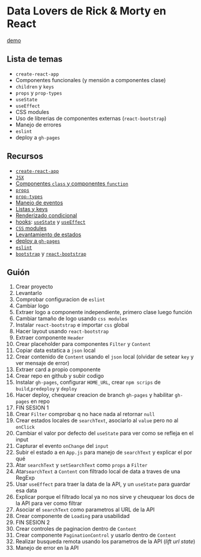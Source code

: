 # Data Lovers de Rick & Morty en React

[demo](http://merunga.github.io/data-lovers-react)

## Lista de temas

- `create-react-app`
- Componentes funcionales (y mensión a componentes clase)
- `children` y `keys`
- `props` y `prop-types`
- `useState`
- `useEffect`
- CSS modules
- Uso de librerias de componentes externas (`react-bootstrap`)
- Manejo de errores
- `eslint`
- deploy a `gh-pages`

## Recursos
- [`create-react-app`](https://create-react-app.dev/)
- [`JSX`](https://es.reactjs.org/docs/introducing-jsx.html)
- [Componentes `class` y componentes `function`](https://es.reactjs.org/docs/components-and-props.htunction-and-class-components)
- [`props`](https://es.reactjs.org/docs/components-and-props.html)
- [`prop-types`](https://es.reactjs.org/docs/typechecking-with-proptypes.html)
- [Manejo de eventos](https://es.reactjs.org/docs/handling-events.html)
- [Listas y keys](https://es.reactjs.org/docs/lists-and-keys.html)
- [Renderizado condicional](https://es.reactjs.org/docs/conditional-rendering.html)
- [hooks](https://es.reactjs.org/docs/hooks-intro.html): [`useState`](https://es.reactjs.org/docs/hooks-state.html) y [`useEffect`](https://es.reactjs.org/docs/hooks-effect.html)
- [`CSS` modules](https://create-react-app.dev/docs/adding-a-css-modules-stylesheet)
- [Levantamiento de estados](https://es.reactjs.org/docs/lifting-state-up.html)
- [deploy a `gh-pages`](https://create-react-app.dev/docs/deployment/#github-pages)
- [`eslint`](https://eslint.org/)
- [`bootstrap`](https://getbootstrap.com/) y [`react-bootstrap`](https://react-bootstrap.github.io/)

## Guión

1. Crear proyecto
2. Levantarlo
3. Comprobar configuracion de `eslint`
4. Cambiar logo
5. Extraer logo a componente independiente, primero clase luego función
6. Cambiar tamaño de logo usando `css modules`
7. Instalar `react-bootstrap` e importar `css` global
8. Hacer layout usando `react-bootstrap`
9. Extraer componente `Header`
10. Crear placeholder para componentes `Filter` y `Content`
11. Copiar data estatica a `json` local
12. Crear contenido de `Content` usando el `json` local (olvidar de setear `key` y ver mensaje de error)
13. Extraer card a propio componente
14. Crear repo en github y subir codigo
15. Instalar `gh-pages`, configurar `HOME_URL`, crear `npm scrips` de `build`,`predeploy` y `deploy`
16. Hacer deploy, chequear creacion de branch `gh-pages` y habilitar `gh-pages` en repo
17. FIN SESION 1
18. Crear `Filter` comprobar q no hace nada al retornar `null`
19. Crear estados locales de `searchText`, asociarlo al `value` pero no al `onClick`
20. Cambiar el valor por defecto del `useState` para ver como se refleja en el input
21. Capturar el evento `onChange` del `input`
22. Subir el estado a en `App.js` para manejo de `searchText` y explicar el por qué
23. Atar `searchText` y `setSearchText` como `props` a `Filter`
24. Atar`searchText` a `Content` con filtrado local de data a traves de una RegExp
25. Usar `useEffect` para traer la data de la API, y un `useState` para guardar esa data
26. Explicar porque el filtrado local ya no nos sirve y cheuquear los docs de la API para ver como filtrar
27. Asociar el `searchText` como parametros al URL de la API
28. Crear componente de `Loading` para usabilidad
29. FIN SESION 2
30. Crear controles de paginacion dentro de `Content`
31. Crear componente `PaginationControl` y usarlo dentro de `Content`
32. Realizar busqueda remota usando los parametros de la API (_lift url state_)
33. Manejo de error en la API
  